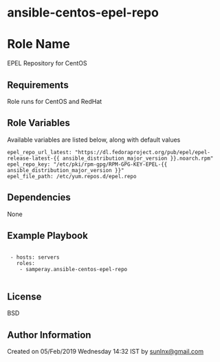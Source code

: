 # ansible-centos-epel-repo

Role Name
=========

EPEL Repository for CentOS

Requirements
------------

Role runs for CentOS and RedHat

Role Variables
--------------

Available variables are listed below, along with default values

```
epel_repo_url_latest: "https://dl.fedoraproject.org/pub/epel/epel-release-latest-{{ ansible_distribution_major_version }}.noarch.rpm"
epel_repo_key: "/etc/pki/rpm-gpg/RPM-GPG-KEY-EPEL-{{ ansible_distribution_major_version }}"
epel_file_path: /etc/yum.repos.d/epel.repo
```

Dependencies
------------
None

Example Playbook
----------------

```

 - hosts: servers
   roles:
    - samperay.ansible-centos-epel-repo
         
```
License
-------

BSD

Author Information
------------------
Created on 05/Feb/2019 Wednesday 14:32 IST by sunlnx@gmail.com
